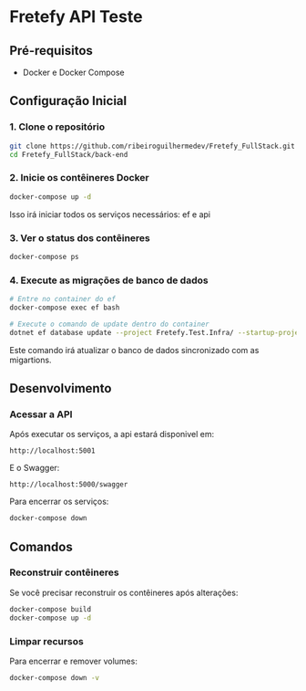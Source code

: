 # Fretefy API Teste

## Pré-requisitos

- Docker e Docker Compose

## Configuração Inicial

### 1. Clone o repositório

```bash
git clone https://github.com/ribeiroguilhermedev/Fretefy_FullStack.git
cd Fretefy_FullStack/back-end
```

### 2. Inicie os contêineres Docker

```bash
docker-compose up -d
```

Isso irá iniciar todos os serviços necessários: ef e api

### 3. Ver o status dos contêineres

```bash
docker-compose ps
```

### 4. Execute as migrações de banco de dados

```bash
# Entre no container do ef
docker-compose exec ef bash

# Execute o comando de update dentro do container
dotnet ef database update --project Fretefy.Test.Infra/ --startup-project Fretefy.Test.WebApi/
```

Este comando irá atualizar o banco de dados sincronizado com as migartions.

## Desenvolvimento


### Acessar a API

Após executar os serviços, a api estará disponivel em:

```
http://localhost:5001
```

E o Swagger:

```
http://localhost:5000/swagger
```
Para encerrar os serviços:

```bash
docker-compose down
```

## Comandos

### Reconstruir contêineres

Se você precisar reconstruir os contêineres após alterações:

```bash
docker-compose build
docker-compose up -d
```

### Limpar recursos

Para encerrar e remover volumes:

```bash
docker-compose down -v
``` 